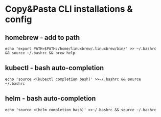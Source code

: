 # Copy&Pasta CLI installations & config

## homebrew - add to path

```
echo 'export PATH=$PATH:/home/linuxbrew/.linuxbrew/bin/' >> ~/.bashrc && source ~/.bashrc && brew help
```

## kubectl - bash auto-completion

```
echo 'source <(kubectl completion bash)' >>~/.bashrc && source ~/.bashrc
```

## helm - bash auto-completion

```
echo 'source <(helm completion bash)' >>~/.bashrc && source ~/.bashrc
```